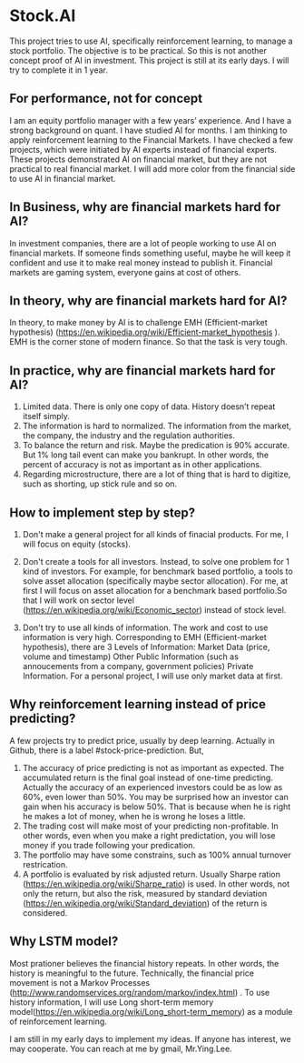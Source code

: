 # Stock.AI
This project tries to use AI, specifically reinforcement learning, to manage a stock portfolio. The objective is to be practical. So this is not another concept proof of AI in investment.
This project is still at its early days. I will try to complete it in 1 year.

## For performance, not for concept
I am an equity portfolio manager with a few years’ experience. And I have a strong background on quant. I have studied AI for months. I am thinking to apply reinforcement learning to the Financial Markets.
I have checked a few projects, which were initiated by AI experts instead of financial experts. These projects demonstrated AI on financial market, but they are not practical to real financial market.
I will add more color from the financial side to use AI in financial market.

## In Business, why are financial markets hard for AI?
In investment companies, there are a lot of people working to use AI on financial markets.
If someone finds something useful, maybe he will keep it confident and use it to make real money instead to publish it. 
Financial markets are gaming system, everyone gains at cost of others.

## In theory, why are financial markets hard for AI?
In theory, to make money by AI is to challenge EMH (Efficient-market hypothesis) (https://en.wikipedia.org/wiki/Efficient-market_hypothesis ). EMH is the corner stone of modern finance. So that the task is very tough.

## In practice, why are financial markets hard for AI?
1.	Limited data. There is only one copy of data. History doesn’t repeat itself simply.
2.	The information is hard to normalized. The information from the market, the company, the industry and the regulation authorities.
3.	To balance the return and risk. Maybe the predication is 90% accurate. But 1% long tail event can make you bankrupt. In other words, the percent of accuracy is not as important as in other applications.
4.	Regarding microstructure, there are a lot of thing that is hard to digitize, such as shorting, up stick rule and so on.

## How to implement step by step?
1. Don't make a general project for all kinds of finacial products. 
  For me, I will focus on equity (stocks).
  
2. Don't create a tools for all investors. Instead, to solve one problem for 1 kind of investors. For example, for benchmark based portfolio, a tools to solve asset allocation (specifically maybe sector allocation).
  For me, at first I will focus on asset allocation for a benchmark based portfolio.So that I will work on sector level (https://en.wikipedia.org/wiki/Economic_sector) instead of stock level.

3. Don't try to use all kinds of information. The work and cost to use information is very high. 
    Corresponding to EMH (Efficient-market hypothesis), there are 3 Levels of Information:
      Market Data (price, volume and timestamp)
      Other Public Information (such as annoucements from a company, government policies)
      Private Information.
    For a personal project, I will use only market data at first.

## Why reinforcement learning instead of price predicting?
A few projects try to predict price, usually by deep learning. Actually in Github, there is a label #stock-price-prediction. 
But,
1. The accuracy of price predicting is not as important as expected. The accumulated return is the final goal instead of one-time predicting. Actually the accuracy of an experienced investors could be as low as 60%, even lower than 50%. You may be surprised how an investor can gain when his accuracy is below 50%. That is because when he is right he makes a lot of money, when he is wrong he loses a little.
2. The trading cost will make most of your predicting non-profitable. In other words, even when you make a right predictation, you will lose money if you trade following your predication.
3. The portfolio may have some constrains, such as 100% annual turnover restrication. 
4. A portfolio is evaluated by risk adjusted return. Usually Sharpe ration (https://en.wikipedia.org/wiki/Sharpe_ratio) is used. In other words, not only the return, but also the risk, measured by standard deviation (https://en.wikipedia.org/wiki/Standard_deviation)  of the return is considered.

## Why LSTM model?
Most prationer believes the financial history repeats. In other words, the history is meaningful to the future. Technically, the financial price movement is not a Markov Processes (http://www.randomservices.org/random/markov/index.html) .
To use history information, I will use Long short-term memory model(https://en.wikipedia.org/wiki/Long_short-term_memory) as a module of reinforcement learning. 

I am still in my early days to implement my ideas. If anyone has interest, we may cooperate. You can reach at me by gmail, Mr.Ying.Lee.

